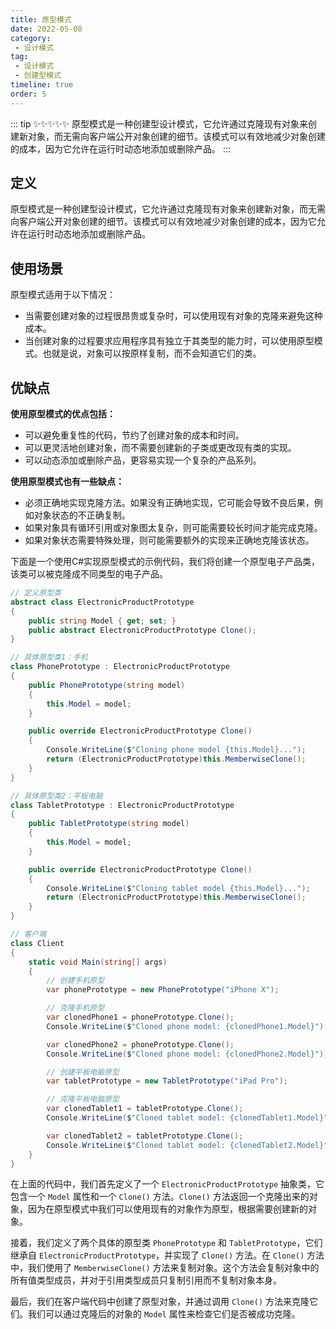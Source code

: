 ```yaml
---
title: 原型模式
date: 2022-05-08
category:
 - 设计模式
tag: 
 - 设计模式
 - 创建型模式
timeline: true
order: 5
---
```


::: tip ✨✨✨✨✨
原型模式是一种创建型设计模式，它允许通过克隆现有对象来创建新对象，而无需向客户端公开对象创建的细节。该模式可以有效地减少对象创建的成本，因为它允许在运行时动态地添加或删除产品。
:::

<!-- more -->

## 定义
原型模式是一种创建型设计模式，它允许通过克隆现有对象来创建新对象，而无需向客户端公开对象创建的细节。该模式可以有效地减少对象创建的成本，因为它允许在运行时动态地添加或删除产品。

## 使用场景
原型模式适用于以下情况：

- 当需要创建对象的过程很昂贵或复杂时，可以使用现有对象的克隆来避免这种成本。
- 当创建对象的过程要求应用程序具有独立于其类型的能力时，可以使用原型模式。也就是说，对象可以按原样复制，而不会知道它们的类。

## 优缺点

**使用原型模式的优点包括：**
- 可以避免重复性的代码，节约了创建对象的成本和时间。
- 可以更灵活地创建对象，而不需要创建新的子类或更改现有类的实现。
- 可以动态添加或删除产品，更容易实现一个复杂的产品系列。

**使用原型模式也有一些缺点：**
- 必须正确地实现克隆方法。如果没有正确地实现，它可能会导致不良后果，例如对象状态的不正确复制。
- 如果对象具有循环引用或对象图太复杂，则可能需要较长时间才能完成克隆。
- 如果对象状态需要特殊处理，则可能需要额外的实现来正确地克隆该状态。

下面是一个使用C#实现原型模式的示例代码，我们将创建一个原型电子产品类，该类可以被克隆成不同类型的电子产品。

```cs
// 定义原型类
abstract class ElectronicProductPrototype
{
    public string Model { get; set; }
    public abstract ElectronicProductPrototype Clone();
}

// 具体原型类1：手机
class PhonePrototype : ElectronicProductPrototype
{
    public PhonePrototype(string model)
    {
        this.Model = model;
    }

    public override ElectronicProductPrototype Clone()
    {
        Console.WriteLine($"Cloning phone model {this.Model}...");
        return (ElectronicProductPrototype)this.MemberwiseClone();
    }
}

// 具体原型类2：平板电脑
class TabletPrototype : ElectronicProductPrototype
{
    public TabletPrototype(string model)
    {
        this.Model = model;
    }

    public override ElectronicProductPrototype Clone()
    {
        Console.WriteLine($"Cloning tablet model {this.Model}...");
        return (ElectronicProductPrototype)this.MemberwiseClone();
    }
}

// 客户端
class Client
{
    static void Main(string[] args)
    {
        // 创建手机原型
        var phonePrototype = new PhonePrototype("iPhone X");

        // 克隆手机原型
        var clonedPhone1 = phonePrototype.Clone();
        Console.WriteLine($"Cloned phone model: {clonedPhone1.Model}");

        var clonedPhone2 = phonePrototype.Clone();
        Console.WriteLine($"Cloned phone model: {clonedPhone2.Model}");

        // 创建平板电脑原型
        var tabletPrototype = new TabletPrototype("iPad Pro");

        // 克隆平板电脑原型
        var clonedTablet1 = tabletPrototype.Clone();
        Console.WriteLine($"Cloned tablet model: {clonedTablet1.Model}");

        var clonedTablet2 = tabletPrototype.Clone();
        Console.WriteLine($"Cloned tablet model: {clonedTablet2.Model}");
    }
}
```

在上面的代码中，我们首先定义了一个 `ElectronicProductPrototype` 抽象类，它包含一个 `Model` 属性和一个 `Clone()` 方法。`Clone()` 方法返回一个克隆出来的对象，因为在原型模式中我们可以使用现有的对象作为原型，根据需要创建新的对象。

接着，我们定义了两个具体的原型类 `PhonePrototype` 和 `TabletPrototype`，它们继承自  `ElectronicProductPrototype`，并实现了 `Clone()` 方法。在 `Clone()` 方法中，我们使用了  `MemberwiseClone()` 方法来复制对象。这个方法会复制对象中的所有值类型成员，并对于引用类型成员只复制引用而不复制对象本身。

最后，我们在客户端代码中创建了原型对象，并通过调用 `Clone()` 方法来克隆它们。我们可以通过克隆后的对象的 `Model` 属性来检查它们是否被成功克隆。